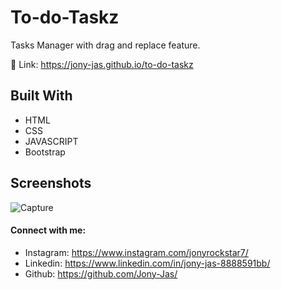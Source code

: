 # To-do-Taskz

Tasks Manager with drag and replace feature.

🔗 Link: https://jony-jas.github.io/to-do-taskz

## Built With

* HTML
* CSS
* JAVASCRIPT
* Bootstrap

## Screenshots
![Capture](https://user-images.githubusercontent.com/74784363/114685708-bd4e9680-9d2f-11eb-905c-3648325fbf4f.PNG)


#### Connect with me:
* Instagram: https://www.instagram.com/jonyrockstar7/
* Linkedin: https://www.linkedin.com/in/jony-jas-8888591bb/
* Github: https://github.com/Jony-Jas/
